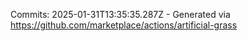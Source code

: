 Commits: 2025-01-31T13:35:35.287Z - Generated via https://github.com/marketplace/actions/artificial-grass
<br>
